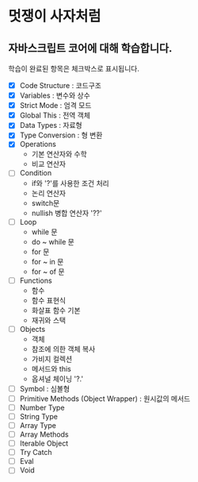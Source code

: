# 멋쟁이 사자처럼
## 자바스크립트 코어에 대해 학습합니다.

학습이 완료된 항목은 체크박스로 표시됩니다.

- [x] Code Structure : 코드구조
- [X] Variables : 변수와 상수
- [X] Strict Mode : 엄격 모드
- [X] Global This : 전역 객체
- [X] Data Types : 자료형
- [X] Type Conversion : 형 변환
- [X] Operations
  - 기본 연산자와 수학
  - 비교 연산자
- [ ] Condition
  - if와 '?'를 사용한 조건 처리
  - 논리 연산자
  - switch문
  - nullish 병합 연산자 '??'
- [ ] Loop
  - while 문
  - do ~ while 문
  - for 문
  - for ~ in 문
  - for ~ of 문
- [ ] Functions
  - 함수
  - 함수 표현식
  - 화살표 함수 기본
  - 재귀와 스택
- [ ] Objects
  - 객체
  - 참조에 의한 객체 복사
  - 가비지 컬렉션
  - 메서드와 this
  - 옵셔널 체이닝 '?.'
- [ ] Symbol : 심볼형
- [ ] Primitive Methods (Object Wrapper) : 원시값의 메서드
- [ ] Number Type
- [ ] String Type
- [ ] Array Type
- [ ] Array Methods
- [ ] Iterable Object
- [ ] Try Catch
- [ ] Eval
- [ ] Void